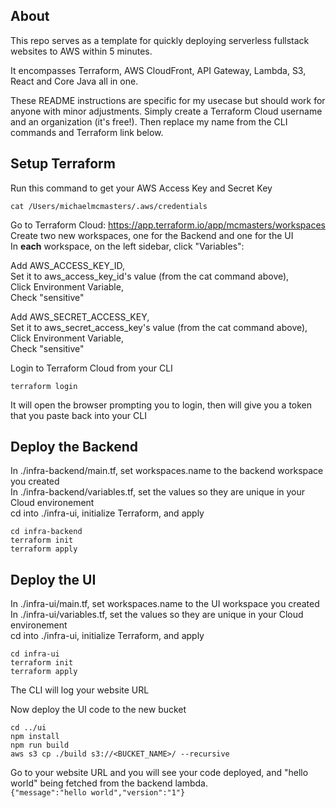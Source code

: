 ## About

This repo serves as a template for quickly deploying serverless fullstack websites to AWS within 5 minutes.

It encompasses Terraform, AWS CloudFront, API Gateway, Lambda, S3, React and Core Java all in one.

These README instructions are specific for my usecase but should work for anyone with minor adjustments. Simply create a Terraform Cloud username and an organization (it's free!). Then replace my name from the CLI commands and Terraform link below.

## Setup Terraform

Run this command to get your AWS Access Key and Secret Key
```
cat /Users/michaelmcmasters/.aws/credentials
```

Go to Terraform Cloud: https://app.terraform.io/app/mcmasters/workspaces
<br />
Create two new workspaces, one for the Backend and one for the UI
<br />
In **each** workspace, on the left sidebar, click "Variables":

Add AWS_ACCESS_KEY_ID,
<br />
Set it to aws_access_key_id's value (from the cat command above),
<br />
Click Environment Variable,
<br />
Check "sensitive"

Add AWS_SECRET_ACCESS_KEY,
<br />
Set it to aws_secret_access_key's value (from the cat command above),
<br />
Click Environment Variable,
<br />
Check "sensitive"

Login to Terraform Cloud from your CLI
```
terraform login
```
It will open the browser prompting you to login, then will give you a token that you paste back into your CLI


## Deploy the Backend

In ./infra-backend/main.tf, set workspaces.name to the backend workspace you created
<br />
In ./infra-backend/variables.tf, set the values so they are unique in your Cloud environement
<br />
cd into ./infra-ui, initialize Terraform, and apply
```
cd infra-backend
terraform init
terraform apply
```


## Deploy the UI

In ./infra-ui/main.tf, set workspaces.name to the UI workspace you created
<br />
In ./infra-ui/variables.tf, set the values so they are unique in your Cloud environement
<br />
cd into ./infra-ui, initialize Terraform, and apply
```
cd infra-ui
terraform init
terraform apply
```
The CLI will log your website URL

Now deploy the UI code to the new bucket
```
cd ../ui
npm install
npm run build
aws s3 cp ./build s3://<BUCKET_NAME>/ --recursive
```

Go to your website URL and you will see your code deployed, and "hello world" being fetched from the backend lambda.
<br />
`{"message":"hello world","version":"1"}`
